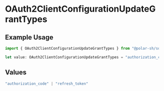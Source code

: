 # OAuth2ClientConfigurationUpdateGrantTypes

## Example Usage

```typescript
import { OAuth2ClientConfigurationUpdateGrantTypes } from "@polar-sh/sdk/models/components/oauth2clientconfigurationupdate.js";

let value: OAuth2ClientConfigurationUpdateGrantTypes = "authorization_code";
```

## Values

```typescript
"authorization_code" | "refresh_token"
```